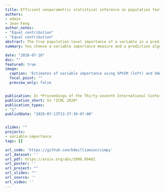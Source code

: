 ```yaml
---
title: Efficient nonparametric statistical inference on population feature importance using Shapley values
authors:
- admin
- Jean Feng
author_notes:
- "Equal contribution"
- "Equal contribution"
abstract: The true population-level importance of a variable in a prediction task provides useful knowledge about the underlying data-generating mechanism and can help in deciding which measurements to collect in subsequent experiments. Valid statistical inference on this importance is a key component in understanding the population of interest. We present a computationally efficient procedure for estimating and obtaining valid statistical inference on the Shapley Population Variable Importance Measure (SPVIM).
summary: You choose a variable importance measure and a prediction algorithm; we produce point estimates, confidence intervals, and p-values using a computationally efficient algorithm.

date: "2020-07-10"
doi: ""
featured: true
image:
  caption: 'Estimates of variable importance using SPVIM (left) and SHAP (right) for the MIMIC-II data.'
  focal_point: ""
  preview_only: false


publication: In *Proceedings of the Thirty-seventh International Conference on Machine Learning*
publication_short: In *ICML 2020*
publication_types:
- "1"
publishDate: "2020-07-13T13:37:30-07:00"


slides: ""
projects:
- variable-importance
tags: []

url_code: 'https://github.com/bdwilliamson/vimpy'
url_dataset: ''
url_pdf: https://arxiv.org/abs/2006.09481
url_poster: ''
url_project: ""
url_slides: ""
url_source: ''
url_video: ''
---
```

